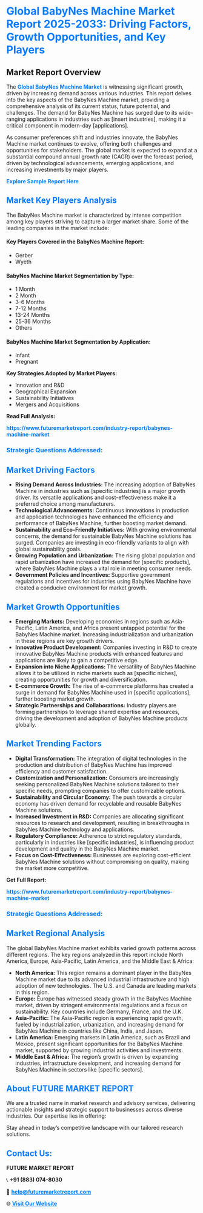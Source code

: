 <h1 style="color: #007BFF;">Global BabyNes Machine Market Report 2025-2033: Driving Factors, Growth Opportunities, and Key Players</h1>

<section id="overview">
<h2>Market Report Overview</h2>
<p>The <a href="https://www.futuremarketreport.com/industry-report/babynes-machine-market" style="color: #007BFF; text-decoration: none;"><strong>Global BabyNes Machine Market</strong></a> is witnessing significant growth, driven by increasing demand across various industries. This report delves into the key aspects of the BabyNes Machine market, providing a comprehensive analysis of its current status, future potential, and challenges. The demand for BabyNes Machine has surged due to its wide-ranging applications in industries such as [insert industries], making it a critical component in modern-day [applications].</p>
<p>As consumer preferences shift and industries innovate, the BabyNes Machine market continues to evolve, offering both challenges and opportunities for stakeholders. The global market is expected to expand at a substantial compound annual growth rate (CAGR) over the forecast period, driven by technological advancements, emerging applications, and increasing investments by major players.</p>
</section>

<section id="overview">
<p><a href="https://www.futuremarketreport.com/request-sample/reportId=46931" style="color: #007BFF; text-decoration: none;"><strong>Explore Sample Report Here</strong></a></p>
</section>

<section id="key-players">
<h2 style="color: #007BFF;">Market Key Players Analysis</h2>
<p>The BabyNes Machine market is characterized by intense competition among key players striving to capture a larger market share. Some of the leading companies in the market include:</p>
<h4>Key Players Covered in the BabyNes Machine Report:</h4>
<ul><li>Gerber</li><li>Wyeth</li></ul>
<h4>BabyNes Machine Market Segmentation by Type:</h4>
<ul><li>1 Month</li><li>2 Month</li><li>3-6 Months</li><li>7-12 Months</li><li>13-24 Months</li><li>25-36 Months</li><li>Others</li></ul>

<h4>BabyNes Machine Market Segmentation by Application:</h4>
<ul><li>Infant</li><li>Pregnant</li></ul>
<p><strong>Key Strategies Adopted by Market Players:</strong></p>
<ul>
<li>Innovation and R&D</li>
<li>Geographical Expansion</li>
<li>Sustainability Initiatives</li>
<li>Mergers and Acquisitions</li>
</ul>
</section>

<section>
<p><strong>Read Full Analysis: </strong></p><a href="https://www.futuremarketreport.com/industry-report/babynes-machine-market" style="color: #007BFF; text-decoration: none;"><strong>https://www.futuremarketreport.com/industry-report/babynes-machine-market</strong></a>
<h3 style="color: #007BFF;">Strategic Questions Addressed:</h3>
</section>

<section id="driving-factors">
<h2 style="color: #007BFF;">Market Driving Factors</h2>
<ul>
<li><strong>Rising Demand Across Industries:</strong> The increasing adoption of BabyNes Machine in industries such as [specific industries] is a major growth driver. Its versatile applications and cost-effectiveness make it a preferred choice among manufacturers.</li>
<li><strong>Technological Advancements:</strong> Continuous innovations in production and application technologies have enhanced the efficiency and performance of BabyNes Machine, further boosting market demand.</li>
<li><strong>Sustainability and Eco-Friendly Initiatives:</strong> With growing environmental concerns, the demand for sustainable BabyNes Machine solutions has surged. Companies are investing in eco-friendly variants to align with global sustainability goals.</li>
<li><strong>Growing Population and Urbanization:</strong> The rising global population and rapid urbanization have increased the demand for [specific products], where BabyNes Machine plays a vital role in meeting consumer needs.</li>
<li><strong>Government Policies and Incentives:</strong> Supportive government regulations and incentives for industries using BabyNes Machine have created a conducive environment for market growth.</li>
</ul>
</section>

<section id="growth-opportunities">
<h2 style="color: #007BFF;">Market Growth Opportunities</h2>
<ul>
<li><strong>Emerging Markets:</strong> Developing economies in regions such as Asia-Pacific, Latin America, and Africa present untapped potential for the BabyNes Machine market. Increasing industrialization and urbanization in these regions are key growth drivers.</li>
<li><strong>Innovative Product Development:</strong> Companies investing in R&D to create innovative BabyNes Machine products with enhanced features and applications are likely to gain a competitive edge.</li>
<li><strong>Expansion into Niche Applications:</strong> The versatility of BabyNes Machine allows it to be utilized in niche markets such as [specific niches], creating opportunities for growth and diversification.</li>
<li><strong>E-commerce Growth:</strong> The rise of e-commerce platforms has created a surge in demand for BabyNes Machine used in [specific applications], further boosting market growth.</li>
<li><strong>Strategic Partnerships and Collaborations:</strong> Industry players are forming partnerships to leverage shared expertise and resources, driving the development and adoption of BabyNes Machine products globally.</li>
</ul>
</section>

<section id="trending-factors">
<h2 style="color: #007BFF;">Market Trending Factors</h2>
<ul>
<li><strong>Digital Transformation:</strong> The integration of digital technologies in the production and distribution of BabyNes Machine has improved efficiency and customer satisfaction.</li>
<li><strong>Customization and Personalization:</strong> Consumers are increasingly seeking personalized BabyNes Machine solutions tailored to their specific needs, prompting companies to offer customizable options.</li>
<li><strong>Sustainability and Circular Economy:</strong> The push towards a circular economy has driven demand for recyclable and reusable BabyNes Machine solutions.</li>
<li><strong>Increased Investment in R&D:</strong> Companies are allocating significant resources to research and development, resulting in breakthroughs in BabyNes Machine technology and applications.</li>
<li><strong>Regulatory Compliance:</strong> Adherence to strict regulatory standards, particularly in industries like [specific industries], is influencing product development and quality in the BabyNes Machine market.</li>
<li><strong>Focus on Cost-Effectiveness:</strong> Businesses are exploring cost-efficient BabyNes Machine solutions without compromising on quality, making the market more competitive.</li>
</ul>
</section>

<section>
<p><strong>Get Full Report: </strong></p><a href="https://www.futuremarketreport.com/industry-report/babynes-machine-market" style="color: #007BFF; text-decoration: none;"><strong>https://www.futuremarketreport.com/industry-report/babynes-machine-market</strong></a>
<h3 style="color: #007BFF;">Strategic Questions Addressed:</h3>
</section>


<section id="regional-analysis">
<h2 style="color: #007BFF;">Market Regional Analysis</h2>
<p>The global BabyNes Machine market exhibits varied growth patterns across different regions. The key regions analyzed in this report include North America, Europe, Asia-Pacific, Latin America, and the Middle East & Africa:</p>
<ul>
<li><strong>North America:</strong> This region remains a dominant player in the BabyNes Machine market due to its advanced industrial infrastructure and high adoption of new technologies. The U.S. and Canada are leading markets in this region.</li>
<li><strong>Europe:</strong> Europe has witnessed steady growth in the BabyNes Machine market, driven by stringent environmental regulations and a focus on sustainability. Key countries include Germany, France, and the U.K.</li>
<li><strong>Asia-Pacific:</strong> The Asia-Pacific region is experiencing rapid growth, fueled by industrialization, urbanization, and increasing demand for BabyNes Machine in countries like China, India, and Japan.</li>
<li><strong>Latin America:</strong> Emerging markets in Latin America, such as Brazil and Mexico, present significant opportunities for the BabyNes Machine market, supported by growing industrial activities and investments.</li>
<li><strong>Middle East & Africa:</strong> The region’s growth is driven by expanding industries, infrastructure development, and increasing demand for BabyNes Machine in sectors like [specific sectors].</li>
</ul>
</section>

<footer>
<h2 style="color: #007BFF;">About FUTURE MARKET REPORT</h2>
<p>We are a trusted name in market research and advisory services, delivering actionable insights and strategic support to businesses across diverse industries. Our expertise lies in offering:</p>

<p>Stay ahead in today’s competitive landscape with our tailored research solutions.</p>

<h2 style="color: #007BFF;">Contact Us:</h2>
<p><strong>FUTURE MARKET REPORT</strong></p>
<p>📞 <strong>+91 (883) 074-8030</strong></p>
<p>📧 <strong><a href="mailto:help@futuremarketreport.com" style="color: #007BFF;">help@futuremarketreport.com</a></strong></p>
<p>🌐 <strong><a href="https://www.futuremarketreport.com/" style="color: #007BFF;">Visit Our Website</a></strong></p>
</footer>